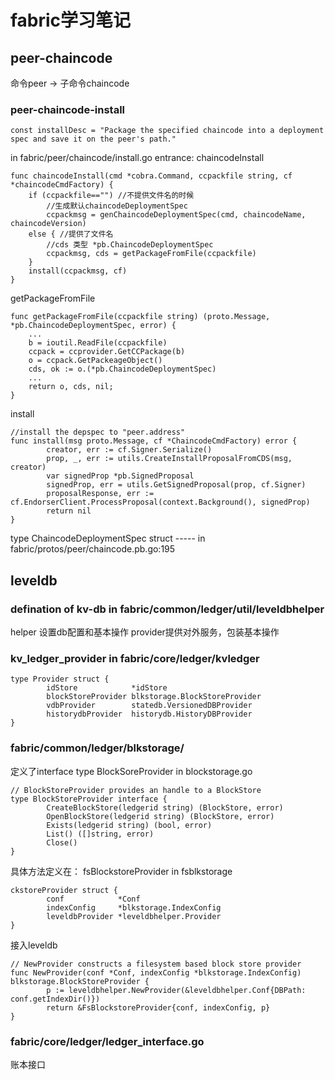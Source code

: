 # fabric学习笔记
## peer-chaincode
命令peer -> 子命令chaincode
### peer-chaincode-install
```
const installDesc = "Package the specified chaincode into a deployment spec and save it on the peer's path."
```
in fabric/peer/chaincode/install.go
entrance: chaincodeInstall

```
func chaincodeInstall(cmd *cobra.Command, ccpackfile string, cf *chaincodeCmdFactory) {
	if (ccpackfile=="") //不提供文件名的时候
		//生成默认chaincodeDeploymentSpec
		ccpackmsg = genChaincodeDeploymentSpec(cmd, chaincodeName, chaincodeVersion)
	else { //提供了文件名
		//cds 类型 *pb.ChaincodeDeploymentSpec
		ccpackmsg, cds = getPackageFromFile(ccpackfile)
	}
	install(ccpackmsg, cf)
}
```
getPackageFromFile
```
func getPackageFromFile(ccpackfile string) (proto.Message, *pb.ChaincodeDeploymentSpec, error) {
	...
	b = ioutil.ReadFile(ccpackfile)
	ccpack = ccprovider.GetCCPackage(b)
	o = ccpack.GetPackeageObject()
	cds, ok := o.(*pb.ChaincodeDeploymentSpec)
	...
	return o, cds, nil;
}
```
install
```
//install the depspec to "peer.address"
func install(msg proto.Message, cf *ChaincodeCmdFactory) error {
        creator, err := cf.Signer.Serialize()
        prop, _, err := utils.CreateInstallProposalFromCDS(msg, creator)
        var signedProp *pb.SignedProposal
        signedProp, err = utils.GetSignedProposal(prop, cf.Signer)
        proposalResponse, err := cf.EndorserClient.ProcessProposal(context.Background(), signedProp)
        return nil
}
```
type ChaincodeDeploymentSpec struct ----- in fabric/protos/peer/chaincode.pb.go:195


## leveldb
###  defination of kv-db in fabric/common/ledger/util/leveldbhelper
helper 设置db配置和基本操作 provider提供对外服务，包装基本操作
### kv_ledger_provider in fabric/core/ledger/kvledger
```
type Provider struct {
        idStore            *idStore
        blockStoreProvider blkstorage.BlockStoreProvider
        vdbProvider        statedb.VersionedDBProvider
        historydbProvider  historydb.HistoryDBProvider
}
```
### fabric/common/ledger/blkstorage/
定义了interface type BlockSoreProvider
in blockstorage.go
```
// BlockStoreProvider provides an handle to a BlockStore
type BlockStoreProvider interface {
        CreateBlockStore(ledgerid string) (BlockStore, error)
        OpenBlockStore(ledgerid string) (BlockStore, error)
        Exists(ledgerid string) (bool, error)
        List() ([]string, error)
        Close()
}
```
具体方法定义在：
fsBlockstoreProvider in fsblkstorage
```
ckstoreProvider struct {
        conf            *Conf
        indexConfig     *blkstorage.IndexConfig
        leveldbProvider *leveldbhelper.Provider
}
```
接入leveldb
```
// NewProvider constructs a filesystem based block store provider
func NewProvider(conf *Conf, indexConfig *blkstorage.IndexConfig) blkstorage.BlockStoreProvider {
        p := leveldbhelper.NewProvider(&leveldbhelper.Conf{DBPath: conf.getIndexDir()})
        return &FsBlockstoreProvider{conf, indexConfig, p}
}
```
### fabric/core/ledger/ledger_interface.go
账本接口
